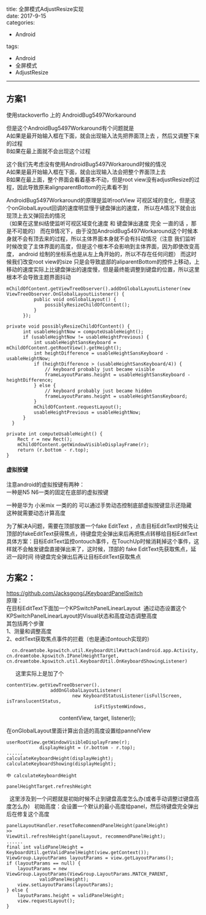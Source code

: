 title: 全屏模式AdjustResize实现    
date: 2017-9-15    
categories:    
- Android    
       
       
       
tags:       
- Android    
- 全屏模式    
- AdjustResize    
    
---

## 方案1 
使用stackoverflo 上的 AndroidBug5497Workaround


但是这个AndroidBug5497Workaround有个问题就是  
A如果是最开始输入框在下面，就会出现输入法先把界面顶上去 ，然后又调整下来的过程   
B如果在最上面就不会出现这个过程  



这个我们先考虑没有使用AndroidBug5497Workaround时候的情况  
A如果是最开始输入框在下面，就会出现输入法会把整个界面顶上去   
B如果在最上面，整个界面会看着基本不动，但是root view没有adjustResize的过程，因此导致原来alignparentBottom的元素看不到  



AndroidBug5497Workaround的原理是监听rootView 可视区域的变化，但是这个onGlobalLayout回调的速度明显慢于键盘弹出的速度，
所以在A情况下就会出现顶上去又弹回去的情况   
（如果在这里纠结使监听可视区域变化速度 和 键盘弹出速度  完全 一直的话 ，那是不可能的）
而在B情况下，由于没加AndroidBug5497Workaround这个时候本身就不会有顶去来的过程，所以主体界面本身就不会有抖动情况（注意 我们监听时候改变了主体界面的高度，但是这个根本不会影响到主体界面，因为即使改变高度， android 绘制的坐标系也是从左上角开始的，所以不存在任何问题）
而这时候我们改变root view的size  只是会导致底部的aliparentBottom的控件上移动，上移动的速度实际上比键盘弹出的速度慢，但是最终能调整到键盘的位置，所以这里根本不会导致主题界面抖动


    mChildOfContent.getViewTreeObserver().addOnGlobalLayoutListener(new ViewTreeObserver.OnGlobalLayoutListener() {
              public void onGlobalLayout() {
                  possiblyResizeChildOfContent();
              }
          });

    private void possiblyResizeChildOfContent() {
          int usableHeightNow = computeUsableHeight();
          if (usableHeightNow != usableHeightPrevious) {
              int usableHeightSansKeyboard = mChildOfContent.getRootView().getHeight();
              int heightDifference = usableHeightSansKeyboard - usableHeightNow;
              if (heightDifference > (usableHeightSansKeyboard/4)) {
                  // keyboard probably just became visible
                  frameLayoutParams.height = usableHeightSansKeyboard - heightDifference;
              } else {
                  // keyboard probably just became hidden
                  frameLayoutParams.height = usableHeightSansKeyboard;
              }
              mChildOfContent.requestLayout();
              usableHeightPrevious = usableHeightNow;
          }
      }

    private int computeUsableHeight() {
        Rect r = new Rect();
        mChildOfContent.getWindowVisibleDisplayFrame(r);
        return (r.bottom - r.top);
    }



#### 虚拟按键
注意android的虚拟按键有两种：  
一种是N5 N6一类的固定在底部的虚拟按键  

一种是华为 小米mix 一类的的  可以通过手势动态控制底部虚拟按键显示还隐藏   
这种就需要动态计算高度  

为了解决A问题，需要在顶部放置一个fake EditText ，点击目标EditText时候先让顶部的fakeEditText获得焦点，待键盘完全弹出来后再把焦点转移给目标EditText   
具体方案：目标EditText监控ontouch事件，在TouchUp时候消耗掉这个事件，这样就不会触发键盘直接弹出来了，这时候，顶部的 fake EditText先获取焦点，延迟一段时间 待键盘完全弹出后再让目标EditText获取焦点


## 方案2：
https://github.com/Jacksgong/JKeyboardPanelSwitch    
原理：  
在目标EditText下面加一个KPSwitchPanelLinearLayout  通过动态设置这个KPSwitchPanelLinearLayout的Visual状态和高度动态调整高度    
其包括两个步骤  
1、测量和调整高度  
2、editText获取焦点事件的拦截（也是通过ontouch实现的）  
      
      cn.dreamtobe.kpswitch.util.KeyboardUtil#attach(android.app.Activity, cn.dreamtobe.kpswitch.IPanelHeightTarget,    cn.dreamtobe.kpswitch.util.KeyboardUtil.OnKeyboardShowingListener)  
      
这里实际上是加了个  

    contentView.getViewTreeObserver().
                    addOnGlobalLayoutListener(
                            new KeyboardStatusListener(isFullScreen, isTranslucentStatus,
                                    isFitSystemWindows,
                                    contentView, target, listener));  
                                    
在onGlobalLayout里面计算出合适的高度设置给pannelView

    userRootView.getWindowVisibleDisplayFrame(r);
                displayHeight = (r.bottom - r.top);
    ......              
    calculateKeyboardHeight(displayHeight);
    calculateKeyboardShowing(displayHeight);

    中 calculateKeyboardHeight

    panelHeightTarget.refreshHeight




  
这里涉及到一个问题就是初始时候不止到键盘高度怎么办(或者手动调整过键盘高度怎么办)  
初始高度：会设置一个默认的最小高度给panel，然后待键盘完全弹出后在修复这个高度  

    panelLayoutHandler.resetToRecommendPanelHeight(panelHeight)
    >>
    ViewUtil.refreshHeight(panelLayout, recommendPanelHeight);
    ......
    final int validPanelHeight = KeyboardUtil.getValidPanelHeight(view.getContext());
    ViewGroup.LayoutParams layoutParams = view.getLayoutParams();
    if (layoutParams == null) {
        layoutParams = new ViewGroup.LayoutParams(ViewGroup.LayoutParams.MATCH_PARENT,
                validPanelHeight);
        view.setLayoutParams(layoutParams);
    } else {
        layoutParams.height = validPanelHeight;
        view.requestLayout();
    }






